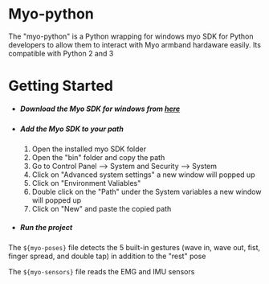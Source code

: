 # Myo-python
The "myo-python" is a Python wrapping for windows myo SDK for Python developers to allow them to interact with Myo armband hardaware easily. Its compatible with Python 2 and 3

# Getting Started
* ##### Download the Myo SDK for windows from [here](https://drive.google.com/open?id=1W9d6LjeIR_TAojWxxZov8X5kI3qDDEh4)
* ##### Add the Myo SDK to your path
    1. Open the installed myo SDK folder
    2. 	Open the "bin" folder and copy the path
    3. 	Go to Control Panel --> System and Security --> System
    4. 	Click on "Advanced system settings" a new window will popped up
    5. 	Click on "Environment Valiables"
    6. 	Double click on the "Path" under the System variables a new window will popped up
    7. 	Click on "New" and paste the copied path
* ##### Run the project

The `${myo-poses}` file detects the 5 built-in gestures (wave in, wave out, fist, finger spread, and double tap) in addition to the "rest" pose

The `${myo-sensors}` file reads the EMG and IMU sensors
